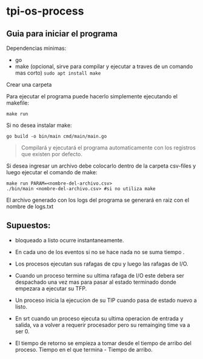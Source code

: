 # tpi-os-process

## Guia para iniciar el programa

Dependencias minimas:

- go
- make (opcional, sirve para compilar y ejecutar a traves de un comando mas corto) ```sudo apt install make``` 

Crear una carpeta 

Para ejecutar el programa puede hacerlo simplemente ejecutando el makefile:

    make run

Si no desea instalar make:

    go build -o bin/main cmd/main/main.go


> Compilará y ejecutará el programa automaticamente con los registros que existen por defecto.

Si desea ingresar un archivo debe colocarlo dentro de la carpeta csv-files y luego ejecutar el comando de make:

    make run PARAM=<nombre-del-archivo.csv>
    ./bin/main <nombre-del-archivo.csv> #si no utiliza make

El archivo generado con los logs del programa se generará en raiz con el nombre de logs.txt 

## Supuestos:
 
- bloqueado a listo ocurre instantaneamente.

- En cada uno de los eventos si no se hace nada no se suma tiempo .

- Los procesos ejecutan sus rafagas de cpu y luego las rafagas de I/O.

- Cuando un proceso termine su ultima rafaga de I/O este debera ser despachado una vez mas para pasar al estado terminado donde empezara a ejecutar su TFP. 

- Un proceso inicia la ejecucion de su TIP cuando pasa de estado nuevo a listo.

- En srt cuando un proceso ejecuta su ultima operacion de entrada y salida, va a volver a requerir procesador pero su remainging time va a ser 0.

- El tiempo de retorno se empieza a tomar desde el tiempo de arribo del proceso. Tiempo en el que termina - Tiempo de arribo.